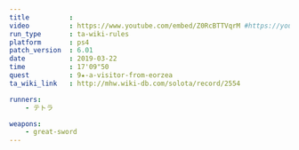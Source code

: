 ```yaml
---
title          :
video          : https://www.youtube.com/embed/Z0RcBTTVqrM #https://youtu.be/Z0RcBTTVqrM
run_type       : ta-wiki-rules
platform       : ps4
patch_version  : 6.01
date           : 2019-03-22
time           : 17'09"50
quest          : 9★-a-visitor-from-eorzea
ta_wiki_link   : http://mhw.wiki-db.com/solota/record/2554

runners:
    - テトラ

weapons:
    - great-sword
---
```


